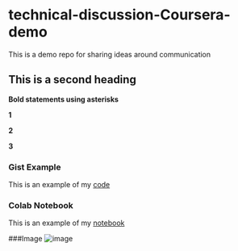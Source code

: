 # technical-discussion-Coursera-demo
This is a demo repo for sharing ideas around communication


## This is a second heading

**Bold statements using asterisks**

**1**

**2**

**3**


### Gist Example
This is an example of my [code](https://gist.github.com/Jae-sh/60a29c1f130408f0bf5c2d867effae80) 


### Colab Notebook
This is an example of my [notebook](https://colab.research.google.com/drive/1nhqT0yxMG-fA_iMkQgN2eZRd_iWtb3w0?usp=sharing)


###Image
![image](https://github.com/Jae-sh/technical-discussion-Coursera-demo/assets/159880026/fe0a6a05-6af0-410a-8206-de980ba48f84)
